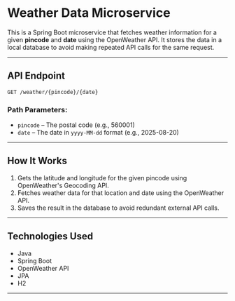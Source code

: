 
# Weather Data Microservice

This is a Spring Boot microservice that fetches weather information for a given **pincode** and **date** using the OpenWeather API.
It stores the data in a local database to avoid making repeated API calls for the same request.

---

## API Endpoint

```
GET /weather/{pincode}/{date}
```

### Path Parameters:

* `pincode` – The postal code (e.g., 560001)
* `date` – The date in `yyyy-MM-dd` format (e.g., 2025-08-20)

---

## How It Works

1. Gets the latitude and longitude for the given pincode using OpenWeather's Geocoding API.
2. Fetches weather data for that location and date using the OpenWeather API.
3. Saves the result in the database to avoid redundant external API calls.

---

## Technologies Used

* Java
* Spring Boot
* OpenWeather API
* JPA
* H2


---

